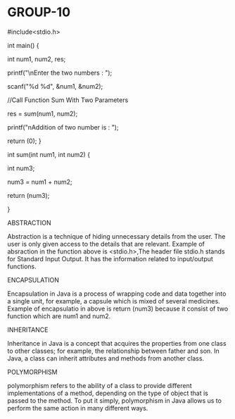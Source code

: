 # GROUP-10
	
#include<stdio.h>
 
int main() {

   int num1, num2, res;
 
   printf("\nEnter the two numbers : ");
   
   scanf("%d %d", &num1, &num2);
 
   //Call Function Sum With Two Parameters
   
   res = sum(num1, num2);
 
   printf("nAddition of two number is : ");
   
   return (0);
}
 
int sum(int num1, int num2) {

   int num3;
   
   num3 = num1 + num2;
   
   return (num3);
   
}


ABSTRACTION


Abstraction is a technique of hiding unnecessary details from the user. 
The user is only given access to the details that are relevant.
Example of absraction in the function above is <stdio.h>,The header file stdio.h stands for Standard Input Output. 
It has the information related to input/output functions. 

ENCAPSULATION


Encapsulation in Java is a process of wrapping code and data together into a single unit,
for example, a capsule which is mixed of several medicines.
Example of encapsulatio in above is return (num3) because 
it consist of two function which are num1 and num2.

INHERITANCE


Inheritance in Java is a concept that acquires the properties from one class to other classes;
for example, the relationship between father and son. In Java, a class can inherit attributes 
and methods from another class.

POLYMORPHISM


polymorphism refers to the ability of a class to provide different implementations of a method, 
depending on the type of object that is passed to the method. To put it simply, 
polymorphism in Java allows us to perform the same action in many different ways.
